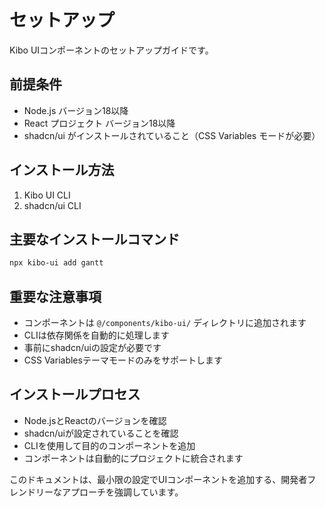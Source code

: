 # セットアップ

Kibo UIコンポーネントのセットアップガイドです。

## 前提条件
- Node.js バージョン18以降
- React プロジェクト バージョン18以降
- shadcn/ui がインストールされていること（CSS Variables モードが必要）

## インストール方法
1. Kibo UI CLI
2. shadcn/ui CLI

## 主要なインストールコマンド
```bash
npx kibo-ui add gantt
```

## 重要な注意事項
- コンポーネントは `@/components/kibo-ui/` ディレクトリに追加されます
- CLIは依存関係を自動的に処理します
- 事前にshadcn/uiの設定が必要です
- CSS Variablesテーマモードのみをサポートします

## インストールプロセス
- Node.jsとReactのバージョンを確認
- shadcn/uiが設定されていることを確認
- CLIを使用して目的のコンポーネントを追加
- コンポーネントは自動的にプロジェクトに統合されます

このドキュメントは、最小限の設定でUIコンポーネントを追加する、開発者フレンドリーなアプローチを強調しています。
